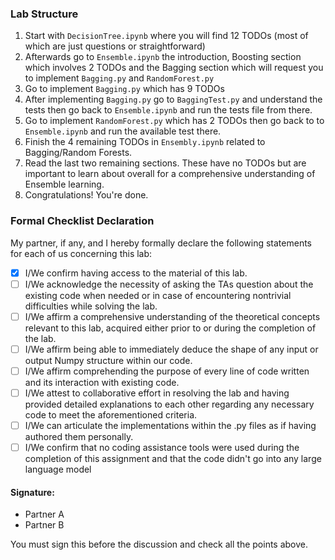 ### Lab Structure
1. Start with `DecisionTree.ipynb` where you will find 12 TODOs (most of which are just questions or straightforward)
2. Afterwards go to `Ensemble.ipynb` the introduction, Boosting section which involves 2 TODOs and the Bagging section which will request you to implement `Bagging.py` and `RandomForest.py`
3. Go to implement `Bagging.py` which has 9 TODOs
4. After implementing `Bagging.py` go to `BaggingTest.py` and understand the tests then go back to `Ensemble.ipynb` and run the tests file from there.
5. Go to implement `RandomForest.py` which has 2 TODOs then go back to to `Ensemble.ipynb` and run the available test there.
6. Finish the 4 remaining TODOs in `Ensembly.ipynb` related to Bagging/Random Forests.
7. Read the last two remaining sections. These have no TODOs but are important to learn about overall for a comprehensive understanding of Ensemble learning.
8. Congratulations! You're done.

### Formal Checklist Declaration

My partner, if any, and I hereby formally declare the following statements for each of us concerning this lab:

- [x] I/We confirm having access to the material of this lab.
- [ ] I/We acknowledge the necessity of asking the TAs question about the existing code when needed or in case of encountering nontrivial difficulties while solving the lab.
- [ ] I/We affirm a comprehensive understanding of the theoretical concepts relevant to this lab, acquired either prior to or during the completion of the lab.
- [ ] I/We affirm being able to immediately deduce the shape of any input or output Numpy structure within our code.
- [ ] I/We affirm comprehending the purpose of every line of code written and its interaction with existing code.
- [ ] I/We attest to collaborative effort in resolving the lab and having provided detailed explanations to each other regarding any necessary code to meet the aforementioned criteria.
- [ ] I/We can articulate the implementations within the .py files as if having authored them personally.
- [ ] I/We confirm that no coding assistance tools were used during the completion of this assignment and that the code didn't go into any large language model

#### Signature:
- Partner A
- Partner B

You must sign this before the discussion and check all the points above.